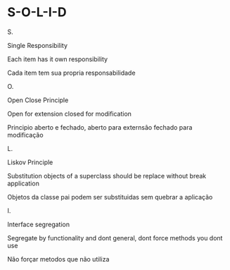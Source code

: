 # S-O-L-I-D

S.

Single Responsibility

Each item has it own responsibility

Cada item tem sua propria responsabilidade

O.

Open Close Principle

Open for extension closed for modification

Principio aberto e fechado, aberto para externsâo fechado para modificação

L.

Liskov Principle 

Substitution objects of a superclass should be replace without break application
 
Objetos da classe pai podem ser substituidas sem quebrar a aplicação

I.

Interface segregation

Segregate by functionality and dont general, dont force methods you dont use

Não forçar metodos que não utiliza
